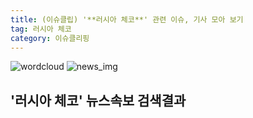 ```yaml
---
title: (이슈클립) '**러시아 체코**' 관련 이슈, 기사 모아 보기
tag: 러시아 체코
category: 이슈클리핑
---
```

![wordcloud](https://s3.ap-northeast-2.amazonaws.com/lyrics101-wordcloud/2018-09-11-1536600081.png)
![news_img](https://user-images.githubusercontent.com/42597476/44507050-1206f400-a6e4-11e8-8d98-7ffbfebb353f.png)
## **'**러시아 체코**'** 뉴스속보 검색결과

